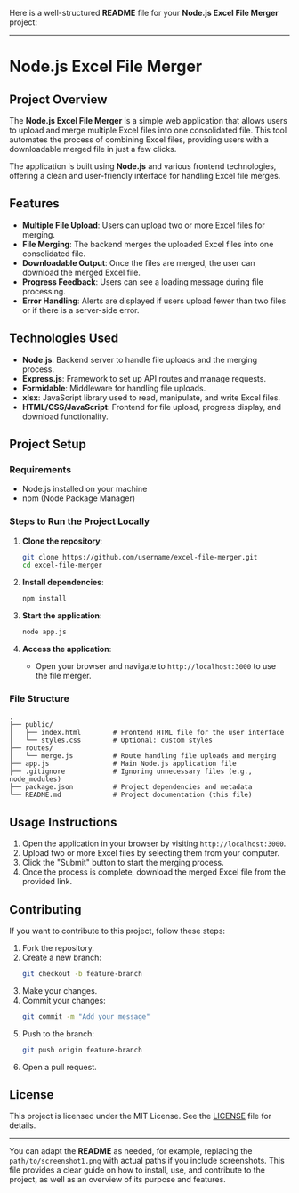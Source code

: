 Here is a well-structured **README** file for your **Node.js Excel File Merger** project:

---

# **Node.js Excel File Merger**

## **Project Overview**

The **Node.js Excel File Merger** is a simple web application that allows users to upload and merge multiple Excel files into one consolidated file. This tool automates the process of combining Excel files, providing users with a downloadable merged file in just a few clicks. 

The application is built using **Node.js** and various frontend technologies, offering a clean and user-friendly interface for handling Excel file merges.

## **Features**

- **Multiple File Upload**: Users can upload two or more Excel files for merging.
- **File Merging**: The backend merges the uploaded Excel files into one consolidated file.
- **Downloadable Output**: Once the files are merged, the user can download the merged Excel file.
- **Progress Feedback**: Users can see a loading message during file processing.
- **Error Handling**: Alerts are displayed if users upload fewer than two files or if there is a server-side error.

## **Technologies Used**

- **Node.js**: Backend server to handle file uploads and the merging process.
- **Express.js**: Framework to set up API routes and manage requests.
- **Formidable**: Middleware for handling file uploads.
- **xlsx**: JavaScript library used to read, manipulate, and write Excel files.
- **HTML/CSS/JavaScript**: Frontend for file upload, progress display, and download functionality.

## **Project Setup**

### **Requirements**
- Node.js installed on your machine
- npm (Node Package Manager)

### **Steps to Run the Project Locally**

1. **Clone the repository**:
   ```bash
   git clone https://github.com/username/excel-file-merger.git
   cd excel-file-merger
   ```

2. **Install dependencies**:
   ```bash
   npm install
   ```

3. **Start the application**:
   ```bash
   node app.js
   ```

4. **Access the application**:
   - Open your browser and navigate to `http://localhost:3000` to use the file merger.

### **File Structure**
```
.
├── public/
│   ├── index.html        # Frontend HTML file for the user interface
│   └── styles.css        # Optional: custom styles
├── routes/
│   └── merge.js          # Route handling file uploads and merging
├── app.js                # Main Node.js application file
├── .gitignore            # Ignoring unnecessary files (e.g., node_modules)
├── package.json          # Project dependencies and metadata
└── README.md             # Project documentation (this file)
```

## **Usage Instructions**

1. Open the application in your browser by visiting `http://localhost:3000`.
2. Upload two or more Excel files by selecting them from your computer.
3. Click the "Submit" button to start the merging process.
4. Once the process is complete, download the merged Excel file from the provided link.

## **Contributing**

If you want to contribute to this project, follow these steps:

1. Fork the repository.
2. Create a new branch:
   ```bash
   git checkout -b feature-branch
   ```
3. Make your changes.
4. Commit your changes:
   ```bash
   git commit -m "Add your message"
   ```
5. Push to the branch:
   ```bash
   git push origin feature-branch
   ```
6. Open a pull request.

## **License**

This project is licensed under the MIT License. See the [LICENSE](LICENSE) file for details.

---

You can adapt the **README** as needed, for example, replacing the `path/to/screenshot1.png` with actual paths if you include screenshots. This file provides a clear guide on how to install, use, and contribute to the project, as well as an overview of its purpose and features.
